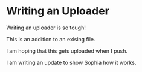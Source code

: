 # Writing an Uploader

Writing an uploader is so tough!

This is an addition to an exising file.

I am hoping that this gets uploaded when I push.

I am writing an update to show Sophia how it works.
